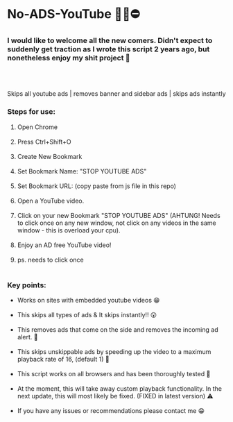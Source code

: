 # No-ADS-YouTube 🙅‍♂️⛔

<h3>I would like to welcome all the new comers. Didn't expect to suddenly get traction as I wrote this script 2 years ago, but nonetheless enjoy my shit project 🙏<br></h3><br><br>

Skips all youtube ads  |  removes banner and sidebar ads | skips ads instantly

<h3>Steps for use: </h3>
<ol style="margin-bottom:10px;">
  <li>Open Chrome </li><br>
  <li>Press Ctrl+Shift+O</li><br>
  <li>Create New Bookmark</li><br>
  <li>Set Bookmark Name: "STOP YOUTUBE ADS"</li><br>
  <li>Set Bookmark URL: (copy paste from js file in this repo)</li><br>
  <li>Open a YouTube video.</li><br>
  <li>Click on your new Bookmark "STOP YOUTUBE ADS" (AHTUNG! Needs to click once on any new window, not click on any videos in the same window - this is overload your cpu).</li><br>
  <li>Enjoy an AD free YouTube video!</li><br>
  <li>ps. needs to click once </li><br>
</ol>


<h3>Key points:</h3>
<ul style="margin-bottom:10px;">
  <li>Works on sites with embedded youtube videos 😁</li><br>
  <li>This skips all types of ads & It skips instantly!! 😲</li><br>
  <li>This removes ads that come on the side and removes the incoming ad alert. 🙌</li><br>
  <li>This skips unskippable ads by speeding up the video to a maximum playback rate of 16, (default 1) 💨</li><br>
  <li>This script works on all browsers and has been thoroughly tested 📝</li><br>
  <li>At the moment, this will take away custom playback functionality. In the next update, this will most likely be fixed. (FIXED in latest version) ⚠</li><br>
  <li>If you have any issues or recommendations please contact me 😁</li><br>
</ul>
